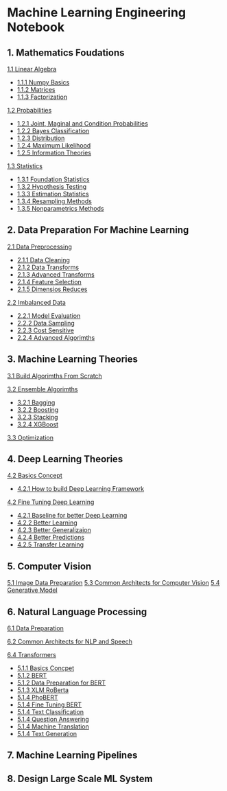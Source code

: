 # Machine Learning Engineering Notebook

## 1. Mathematics Foudations

[1.1 Linear Algebra]()

* [1.1.1 Numpy Basics]()
* [1.1.2 Matrices]()
* [1.1.3 Factorization]()

[1.2 Probabilities]()

* [1.2.1 Joint, Maginal and Condition Probabilities]()
* [1.2.2 Bayes Classification]()
* [1.2.3 Distribution]()
* [1.2.4 Maximum Likelihood]()
* [1.2.5 Information Theories]()

[1.3 Statistics]()

* [1.3.1 Foundation Statistics]()
* [1.3.2 Hypothesis Testing]()
* [1.3.3 Estimation Statistics]()
* [1.3.4 Resampling Methods]()
* [1.3.5 Nonparametrics Methods]()

## 2. Data Preparation For Machine Learning
[2.1 Data Preprocessing]()

* [2.1.1 Data Cleaning]()
* [2.1.2 Data Transforms]()
* [2.1.3 Advanced Transforms]()
* [2.1.4 Feature Selection]()
* [2.1.5 Dimensios Reduces]()

[2.2 Imbalanced Data]()

* [2.2.1 Model Evaluation]()
* [2.2.2 Data Sampling]()
* [2.2.3 Cost Sensitive]()
* [2.2.4 Advanced Algorimths]()

## 3. Machine Learning Theories
[3.1 Build Algorimths From Scratch]()


[3.2 Ensemble Algorimths]()
* [3.2.1 Bagging]()
* [3.2.2 Boosting]()
* [3.2.3 Stacking]()
* [3.2.4 XGBoost]()

[3.3 Optimization]()


## 4. Deep Learning Theories
[4.2 Basics Concept]()
* [4.2.1 How to build Deep Learning Framework]()

[4.2 Fine Tuning Deep Learning]()
* [4.2.1 Baseline for better Deep Learning]()
* [4.2.2 Better Learning]()
* [4.2.3 Better Generalizaion]()
* [4.2.4 Better Predictions]()
* [4.2.5 Transfer Learning]()


## 5. Computer Vision
[5.1 Image Data Preparation]()
[5.3 Common Architects for Computer Vision]()
[5.4 Generative Model]()

## 6. Natural Language Processing
[6.1 Data Preparation]()

[6.2 Common Architects for NLP and Speech]()

[6.4 Transformers]()
* [5.1.1 Basics Concpet]()
* [5.1.2 BERT]()
* [5.1.2 Data Preparation for BERT]()
* [5.1.3 XLM RoBerta]()
* [5.1.4 PhoBERT]()
* [5.1.4 Fine Tuning BERT]()
* [5.1.4 Text Classification]()
* [5.1.4 Question Answering]()
* [5.1.4 Machine Translation]()
* [5.1.4 Text Generation]()


## 7. Machine Learning Pipelines


## 8. Design Large Scale ML System
